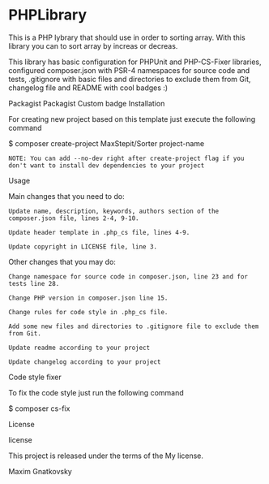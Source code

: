   <h1>PHPLibrary </h1>

This is a PHP lybrary that should use in order to sorting array. With this library you can to sort array by increas or decreas.

This library has basic configuration for PHPUnit and PHP-CS-Fixer libraries, configured composer.json with PSR-4 namespaces for source code and tests, .gitignore with basic files and directories to exclude them from Git, changelog file and README with cool badges :)

Packagist Packagist Custom badge
Installation

For creating new project based on this template just execute the following command

$ composer create-project MaxStepit/Sorter project-name

    NOTE: You can add --no-dev right after create-project flag if you don't want to install dev dependencies to your project

Usage

Main changes that you need to do:

    Update name, description, keywords, authors section of the composer.json file, lines 2-4, 9-10.

    Update header template in .php_cs file, lines 4-9.

    Update copyright in LICENSE file, line 3.

Other changes that you may do:

    Change namespace for source code in composer.json, line 23 and for tests line 28.

    Change PHP version in composer.json line 15.

    Change rules for code style in .php_cs file.

    Add some new files and directories to .gitignore file to exclude them from Git.

    Update readme according to your project

    Update changelog according to your project

Code style fixer

To fix the code style just run the following command

$ composer cs-fix

License

license

This project is released under the terms of the My license.

Maxim Gnatkovsky